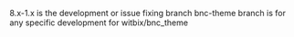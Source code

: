 8.x-1.x is the development or issue fixing branch
bnc-theme branch is for any specific development for witbix/bnc_theme
